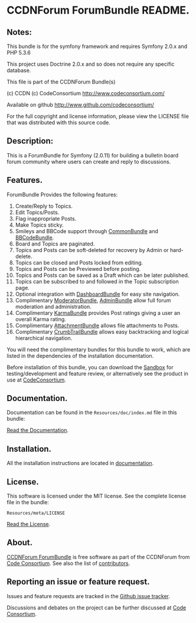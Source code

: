 CCDNForum ForumBundle README.
=============================


## Notes: 

This bundle is for the symfony framework and requires Symfony 2.0.x and PHP 5.3.6
  
This project uses Doctrine 2.0.x and so does not require any specific database.
  

This file is part of the CCDNForum Bundle(s)

(c) CCDN (c) CodeConsortium <http://www.codeconsortium.com/> 

Available on github <http://www.github.com/codeconsortium/>

For the full copyright and license information, please view the LICENSE
file that was distributed with this source code.

## Description:

This is a ForumBundle for Symfony (2.0.11) for building a bulletin board forum community where users can create and reply to discussions.

## Features.

ForumBundle Provides the following features:

1. Create/Reply to Topics.
2. Edit Topics/Posts.
3. Flag inappropriate Posts.
4. Make Topics sticky.
5. Smileys and BBCode support through [CommonBundle](http://github.com/codeconsortium/CommonBundle) and [BBCodeBundle](http://github.com/codeconsortium/BBCodeBundle).
6. Board and Topics are paginated.
7. Topics and Posts can be soft-deleted for recovery by Admin or hard-delete.
8. Topics can be closed and Posts locked from editing.
9. Topics and Posts can be Previewed before posting.
10. Topics and Posts can be saved as a Draft which can be later published.
11. Topics can be subscribed to and followed in the Topic subscription page.
12. Optional integration with [DashboardBundle](http://github.com/codeconsortium/DashboardBundle) for easy site navigation.
13. Complimentary [ModeratorBundle](http://github.com/codeconsortium/CCDNForumModeratorBundle), [AdminBundle](http://github.com/codeconsortium/CCDNForumAdminBundle) allow full forum moderation and administration.
14. Complimentary [KarmaBundle](http://github.com/codeconsortium/CCDNForumKarmaBundle) provides Post ratings giving a user an overall Karma rating.
15. Complimentary [AttachmentBundle](http://github.com/codeconsortium/AttachmentBundle) allows file attachments to Posts.
16. Complimentary [CrumbTrailBundle](http://github.com/codeconsortium/CrumbTrailBundle) allows easy backtracking and logical hierarchical navigation.

You will need the complimentary bundles for this bundle to work, which are listed in the dependencies of the installation documentation.

Before installation of this bundle, you can download the [Sandbox](https://github.com/codeconsortium/CCDNSandBox) for testing/development and feature review, or alternatively see the product in use at [CodeConsortium](http://www.codeconsortium.com).

## Documentation.

Documentation can be found in the `Resources/doc/index.md` file in this bundle:

[Read the Documentation](index.md).

## Installation.

All the installation instructions are located in [documentation](install.md).

## License.

This software is licensed under the MIT license. See the complete license file in the bundle:

	Resources/meta/LICENSE

[Read the License](http://github.com/codeconsortium/CCDNForumForumBundle/blob/master/Resources/meta/LICENSE).

## About.

[CCDNForum ForumBundle](http://github.com/codeconsortium/CCDNForumForumBundle) is free software as part of the CCDNForum from [Code Consortium](http://www.codeconsortium.com). 
See also the list of [contributors](http://github.com/codeconsortium/CCDNForumForumBundle/contributors).

## Reporting an issue or feature request.

Issues and feature requests are tracked in the [Github issue tracker](http://github.com/codeconsortium/CCDNForumForumBundle/issues).

Discussions and debates on the project can be further discussed at [Code Consortium](http://www.codeconsortium.com).
